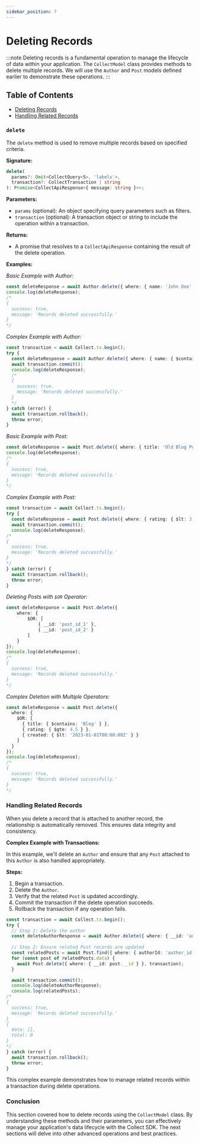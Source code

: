 ```yaml
---
sidebar_position: 7
---
```


# Deleting Records
:::note
Deleting records is a fundamental operation to manage the lifecycle of data within your application. The `CollectModel` class provides methods to delete multiple records. We will use the `Author` and `Post` models defined earlier to demonstrate these operations.
:::

## Table of Contents

- [Deleting Records](#delete)
- [Handling Related Records](#handling-related-records)

### `delete`

The `delete` method is used to remove multiple records based on specified criteria.

**Signature:**
```typescript
delete(
  params?: Omit<CollectQuery<S>, 'labels'>,
  transaction?: CollectTransaction | string
): Promise<CollectApiResponse<{ message: string }>>;
```
**Parameters:**

- `params` (optional): An object specifying query parameters such as filters.
- `transaction` (optional): A transaction object or string to include the operation within a transaction.

**Returns:**

- A promise that resolves to a `CollectApiResponse` containing the result of the delete operation.

**Examples:**

*Basic Example with Author:*
```typescript
const deleteResponse = await Author.delete({ where: { name: 'John Doe' } });
console.log(deleteResponse);
/*
{
  success: true,
  message: 'Records deleted successfully.'
}
*/
```

*Complex Example with Author:*
```typescript
const transaction = await Collect.tx.begin();
try {
  const deleteResponse = await Author.delete({ where: { name: { $contains: 'Jane' } } }, transaction);
  await transaction.commit();
  console.log(deleteResponse);
  /*
  {
    success: true,
    message: 'Records deleted successfully.'
  }
  */
} catch (error) {
  await transaction.rollback();
  throw error;
}
```

*Basic Example with Post:*
```typescript
const deleteResponse = await Post.delete({ where: { title: 'Old Blog Post' } });
console.log(deleteResponse);
/*
{
  success: true,
  message: 'Records deleted successfully.'
}
*/
```

*Complex Example with Post:*
```typescript
const transaction = await Collect.tx.begin();
try {
  const deleteResponse = await Post.delete({ where: { rating: { $lt: 3 } } }, transaction);
  await transaction.commit();
  console.log(deleteResponse);
/*
{
  success: true,
  message: 'Records deleted successfully.'
}
*/
} catch (error) {
  await transaction.rollback();
  throw error;
}
```

*Deleting Posts with `$OR` Operator:*
```typescript
const deleteResponse = await Post.delete({
    where: {
        $OR: [
            { __id: 'post_id_1' },
            { __id: 'post_id_2' }
        ]
    }
});
console.log(deleteResponse);
/*
{
  success: true,
  message: 'Records deleted successfully.'
}
*/
```

*Complex Deletion with Multiple Operators:*
```typescript
const deleteResponse = await Post.delete({
  where: {
    $OR: [
      { title: { $contains: 'Blog' } },
      { rating: { $gte: 4.5 } },
      { created: { $lt: '2023-01-01T00:00:00Z' } }
    ]
  }
});
console.log(deleteResponse);
/*
{
  success: true,
  message: 'Records deleted successfully.'
}
*/
```

### Handling Related Records

When you delete a record that is attached to another record, the relationship is automatically removed. This ensures data integrity and consistency.

**Complex Example with Transactions:**

In this example, we'll delete an `Author` and ensure that any `Post` attached to this `Author` is also handled appropriately.

**Steps:**

1. Begin a transaction.
2. Delete the `Author`.
3. Verify that the related `Post` is updated accordingly.
4. Commit the transaction if the delete operation succeeds.
5. Rollback the transaction if any operation fails.
```typescript
const transaction = await Collect.tx.begin();
try {
  // Step 1: Delete the author
  const deleteAuthorResponse = await Author.delete({ where: { __id: 'author_id' } }, transaction);
  
  // Step 2: Ensure related Post records are updated
  const relatedPosts = await Post.find({ where: { authorId: 'author_id' } }, transaction);
  for (const post of relatedPosts.data) {
    await Post.delete({ where: { __id: post.__id } }, transaction);
  }

  await transaction.commit();
  console.log(deleteAuthorResponse);
  console.log(relatedPosts);
/*
{
  success: true,
  message: 'Records deleted successfully.'
}
{
  data: [],
  total: 0
}
*/
} catch (error) {
  await transaction.rollback();
  throw error;
}
```
This complex example demonstrates how to manage related records within a transaction during delete operations.

### Conclusion

This section covered how to delete records using the `CollectModel` class. By understanding these methods and their parameters, you can effectively manage your application's data lifecycle with the Collect SDK. The next sections will delve into other advanced operations and best practices.
